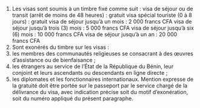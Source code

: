 1) Les visas sont soumis à un timbre fixé comme suit :
visa de séjour ou de transit (arrêt de moins de 48 heures) : gratuit  visa spécial touriste (0 à 8 jours) : gratuit
visa de séjour jusqu’à un mois : 2 000 francs CFA
visa de séjour jusqu’à trois (3) mois : 5 000 francs CFA
visa de séjour jusqu’à six (6) mois : 10 000 francs CFA
visa de séjour jusqu’à un an : 20 000 francs CFA
2) Sont exonérés du timbre sur les visas :
1) les membres des communautés religieuses se consacrant à des œuvres
d’assistance ou de bienfaisance ;
2) les étrangers au service de l’État de la République du Bénin, leur conjoint et
leurs ascendants ou descendants en ligne directe ;
3) les diplomates et les fonctionnaires internationaux.
Mention expresse de la gratuité doit être portée sur le passeport par le service chargé de la délivrance du visa, avec indication précise soit du motif d’exonération, soit du numéro appliqué du présent paragraphe.